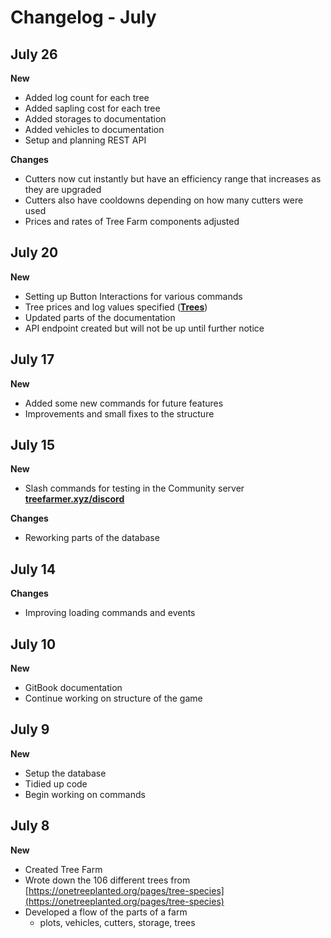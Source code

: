 # Changelog - July

## July 26

**New**

* Added log count for each tree
* Added sapling cost for each tree
* Added storages to documentation
* Added vehicles to documentation
* Setup and planning REST API

**Changes**

* Cutters now cut instantly but have an efficiency range that increases as they are upgraded
* Cutters also have cooldowns depending on how many cutters were used
* Prices and rates of Tree Farm components adjusted

## July 20

**New**

* Setting up Button Interactions for various commands
* Tree prices and log values specified \([**Trees**](../info/trees.md)\)
* Updated parts of the documentation
* API endpoint created but will not be up until further notice

## July 17

**New**

* Added some new commands for future features
* Improvements and small fixes to the structure

## July 15

**New**

* Slash commands for testing in the Community server [**treefarmer.xyz/discord**](https://treefarmer.xyz/discord)

**Changes**

* Reworking parts of the database

## July 14

**Changes**

* Improving loading commands and events

## July 10

**New**

* GitBook documentation
* Continue working on structure of the game

## July 9

**New**

* Setup the database
* Tidied up code
* Begin working on commands

## July 8

**New**

* Created Tree Farm
* Wrote down the 106 different trees from [https://onetreeplanted.org/pages/tree-species](https://onetreeplanted.org/pages/tree-species)
* Developed a flow of the parts of a farm
  * plots, vehicles, cutters, storage, trees



